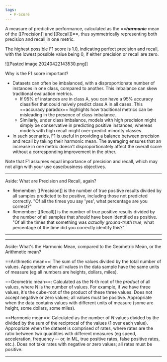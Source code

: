 ```yaml
---
tags:
  - F-Score
---
```

A measure of predictive performance, calculated as the ==***harmonic*** mean of the [[Precision]] and [[Recall]]==, thus symmetrically representing both precision and recall in one metric.

The highest possible F1 score is 1.0, indicating perfect precision and recall, with the lowest possible value being 0, if either precision or recall are zero.

![[Pasted image 20240422143530.png]]

Why is the F1 score important?
- Datasets can often be imbalanced, with a disproportionate number of instances in one class, compared to another. This imbalance can skew traditional evaluation metrics. 
	- If 95% of instances are in class A, you can have a 95% accuracy classifier that could naively predict class A in all cases. This ==accuracy paradox== highlights how traditional metrics can be misleading in the presence of class imbalance.
	- Similarly, under class imbalance, models with high precision might simply be conservative in predicting positive instances, whereas models with high recall might over-predict minority classes.
- In such scenarios, F1 is useful in providing a balance between precision and recall by taking their harmonic mean. The averaging ensures that an increase in one metric doesn't disproportionately affect the overall score without a corresponding improvement in the other.

Note that F1 assumes equal importance of precision and recall, which may not align with your use case/business objectives.


----
Aside: What are Precision and Recall, again?
- Remember: [[Precision]] is the number of true positive results divided by all samples predicted to be positive, including those not predicted correctly. "Of all the times you say 'yes', what percentage are you correct?"
- Remember: [[Recall]] is the number of true positive results divided by the number of all samples that *should* have been identified as positive. "Of all the times that something was *actually ground-truth true*, what percentage of the time did you correctly identify this?"
---


---
Aside: What's the Harmonic Mean, compared to the Geometric Mean, or the Arithmetic mean?

==Arithmetic mean==: The sum of the values divided by the total number of values. Appropriate when all values in the data sample have the same units of measure (eg all numbers are heights, dollars, miles).

==Geometric mean==: Calculated as the N-th root of the *product* of all values, where N is the number of values. For example, if we have three values, it's the cube-root of the product of these three values. Does not accept negative or zero values; all values must be positive. Appropriate when the data contains values with different units of measure (some are height, some dollars, some miles).

==Harmonic mean==: Calculated as the number of *N* values divided by the divided by the sum of the reciprocal of the values (1 over each value). Appropriate when the dataset is comprised of rates, where rates are the ratio between two quantities with different measures (eg speed, acceleration, frequency -- or, in ML, true positive rates, false positive rates, etc.). Does not take rates with negative or zero values; all rates must be positive.

---
